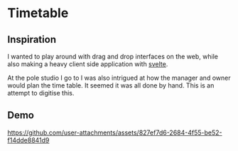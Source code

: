 # Timetable

## Inspiration

I wanted to play around with drag and drop interfaces on the web, while also making a heavy client side application with [svelte](https://svelte.dev).

At the pole studio I go to I was also intrigued at how the manager and owner would plan the time table. It seemed it was all done by hand. This is an attempt to digitise this.

## Demo



https://github.com/user-attachments/assets/827ef7d6-2684-4f55-be52-f14dde8841d9

